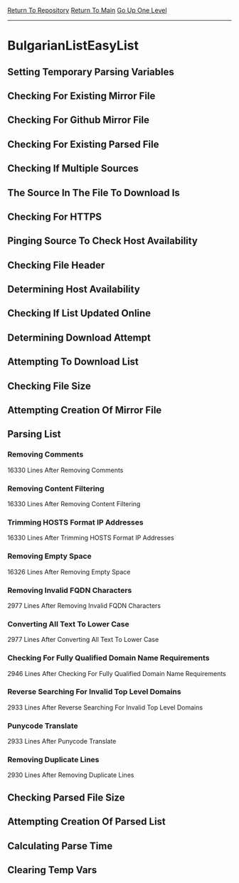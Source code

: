 [Return To Repository](https://github.com/deathbybandaid/piholeparser/)
[Return To Main](https://github.com/deathbybandaid/piholeparser/blob/master/RecentRunLogs/Mainlog.md)
[Go Up One Level](https://github.com/deathbybandaid/piholeparser/blob/master/RecentRunLogs/TopLevelScripts/30-Processing-External-Blacklists.md)
____________________________________
# BulgarianListEasyList
## Setting Temporary Parsing Variables
## Checking For Existing Mirror File
## Checking For Github Mirror File
## Checking For Existing Parsed File
## Checking If Multiple Sources
## The Source In The File To Download Is
## Checking For HTTPS
## Pinging Source To Check Host Availability
## Checking File Header
## Determining Host Availability
## Checking If List Updated Online
## Determining Download Attempt
## Attempting To Download List
## Checking File Size
## Attempting Creation Of Mirror File
## Parsing List
### Removing Comments
16330 Lines After Removing Comments
### Removing Content Filtering
16330 Lines After Removing Content Filtering
### Trimming HOSTS Format IP Addresses
16330 Lines After Trimming HOSTS Format IP Addresses
### Removing Empty Space
16326 Lines After Removing Empty Space
### Removing Invalid FQDN Characters
2977 Lines After Removing Invalid FQDN Characters
### Converting All Text To Lower Case
2977 Lines After Converting All Text To Lower Case
### Checking For Fully Qualified Domain Name Requirements
2946 Lines After Checking For Fully Qualified Domain Name Requirements
### Reverse Searching For Invalid Top Level Domains
2933 Lines After Reverse Searching For Invalid Top Level Domains
### Punycode Translate
2933 Lines After Punycode Translate
### Removing Duplicate Lines
2930 Lines After Removing Duplicate Lines
## Checking Parsed File Size
## Attempting Creation Of Parsed List
## Calculating Parse Time
## Clearing Temp Vars
